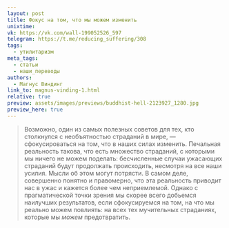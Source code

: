 ```yaml
---
layout: post
title: Фокус на том, что мы можем изменить
unixtime: 
vk: https://vk.com/wall-199052526_597
telegram: https://t.me/reducing_suffering/308
tags:
  - утилитаризм
meta_tags:
  - статьи
  - наши_переводы
authors:
  - Магнус Виндинг
link_to: magnus-vinding-1.html
relative: true
preview: assets/images/previews/buddhist-hell-2123927_1280.jpg
preview_here: true
---
```

>Возможно, один из самых полезных советов для тех, кто столкнулся с необъятностью страданий в мире, — сфокусироваться на том, что в наших силах изменить. Печальная реальность такова, что есть множество страданий, с которыми мы ничего не можем поделать: бесчисленные случаи ужасающих страданий будут продолжать происходить, несмотря на все наши усилия. Мысли об этом могут потрясти. В самом деле, совершенно понятно и правомерно, что эта реальность приводит нас в ужас и кажется более чем неприемлемой. Однако с прагматической точки зрения мы скорее всего добьемся наилучших результатов, если сфокусируемся на том, на что мы реально можем повлиять: на всех тех мучительных страданиях, которые мы _можем_ предотвратить.

